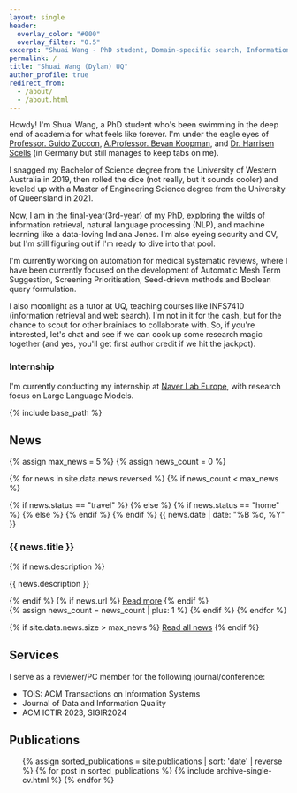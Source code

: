 ```yaml
---
layout: single
header:
  overlay_color: "#000"
  overlay_filter: "0.5"
excerpt: "Shuai Wang - PhD student, Domain-specific search, Information Retrieval, NLP, Machine Learning"
permalink: /
title: "Shuai Wang (Dylan) UQ"
author_profile: true
redirect_from: 
  - /about/
  - /about.html
---
```


Howdy! I'm Shuai Wang, a PhD student who's been swimming in the deep end of academia for what feels like forever. I'm under the eagle eyes of [Professor. Guido Zuccon](https://researchers.uq.edu.au/researcher/22857), [A.Professor. Bevan Koopman](https://bevankoopman.github.io/), and [Dr. Harrisen Scells](https://scells.me/) (in Germany but still manages to keep tabs on me).

I snagged my Bachelor of Science degree from the University of Western Australia in 2019, then rolled the dice (not really, but it sounds cooler) and leveled up with a Master of Engineering Science degree from the University of Queensland in 2021.

Now, I am in the final-year(3rd-year) of my PhD, exploring the wilds of information retrieval, natural language processing (NLP), and machine learning like a data-loving Indiana Jones. I'm also eyeing security and CV, but I'm still figuring out if I'm ready to dive into that pool.

I'm currently working on automation for medical systematic reviews, where I have been currently focused on the development of Automatic Mesh Term Suggestion, Screening Prioritisation, Seed-drievn methods and Boolean query formulation.

I also moonlight as a tutor at UQ, teaching courses like INFS7410 (information retrieval and web search). I'm not in it for the cash, but for the chance to scout for other brainiacs to collaborate with. So, if you're interested, let's chat and see if we can cook up some research magic together (and yes, you'll get first author credit if we hit the jackpot).


### Internship

I'm currently conducting my internship at [Naver Lab Europe](https://europe.naverlabs.com/), with research focus on Large Language Models.

{% include base_path %}

## News

{% assign max_news = 5 %} <!-- Set maximum number of news items to display -->
{% assign news_count = 0 %}

{% for news in site.data.news reversed %}
  {% if news_count < max_news %}
    <div class="news-item">
      {% if news.status == "travel" %}
      <span class="news-status"><i class="fas fa-plane"></i></span>
      {% else %}
      {% if news.status == "home" %}
      <span class="news-status"><i class="fas fa-home"></i></span>
      {% else %}
      <span class="news-status"><i class="fas fa-wine-glass"></i></span>
      {% endif %}
      {% endif %}
      <span class="news-date">{{ news.date | date: "%B %d, %Y" }}</span>
      <h3 class="news-title">{{ news.title }}</h3>
      {% if news.description %}
      <p class="news-description">{{ news.description }}</p>
      {% endif %}
      {% if news.url %}
      <a href="{{ news.url }}" class="news-link">Read more</a>
      {% endif %}
    </div>
    {% assign news_count = news_count | plus: 1 %}
  {% endif %}
{% endfor %}

{% if site.data.news.size > max_news %}
  <a href="/news/" class="read-more-link">Read all news</a> <!-- Add link to the full news page -->
{% endif %}


## Services

I serve as a reviewer/PC member for the following journal/conference:

- TOIS: ACM Transactions on Information Systems
- Journal of Data and Information Quality
- ACM ICTIR 2023, SIGIR2024


## Publications

<ul>
{% assign sorted_publications = site.publications | sort: 'date' | reverse %}
{% for post in sorted_publications %}
  {% include archive-single-cv.html %}
{% endfor %}
</ul>


